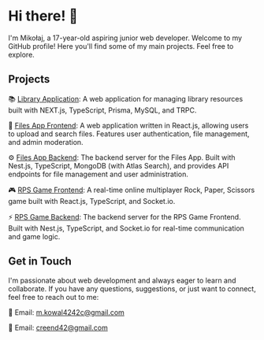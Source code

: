 # Hi there! 👋

I'm Mikołaj, a 17-year-old aspiring junior web developer. Welcome to my GitHub profile! Here you'll find some of my main projects. Feel free to explore.

## Projects

📚 [Library Application](https://github.com/creend/library): A web application for managing library resources built with NEXT.js, TypeScript, Prisma, MySQL, and TRPC.

📂 [Files App Frontend](https://github.com/creend/Files-App-Frontend): A web application written in React.js, allowing users to upload and search files. Features user authentication, file management, and admin moderation.

⚙️ [Files App Backend](https://github.com/creend/Files-App-Backend): The backend server for the Files App. Built with Nest.js, TypeScript, MongoDB (with Atlas Search), and provides API endpoints for file management and user administration.

🎮 [RPS Game Frontend](https://github.com/creend/RPS-Game-Frontend): A real-time online multiplayer Rock, Paper, Scissors game built with React.js, TypeScript, and Socket.io.

⚡️ [RPS Game Backend](https://github.com/creend/RPS-Game-Backend): The backend server for the RPS Game Frontend. Built with Nest.js, TypeScript, and Socket.io for real-time communication and game logic.

## Get in Touch

I'm passionate about web development and always eager to learn and collaborate. If you have any questions, suggestions, or just want to connect, feel free to reach out to me:

📧 Email: m.kowal4242c@gmail.com

📧 Email: creend42@gmail.com

